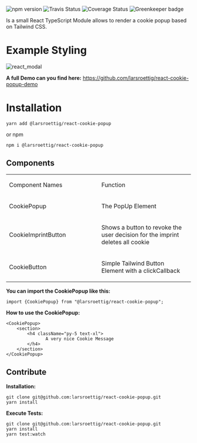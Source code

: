 ![npm
version](https://badge.fury.io/js/%40larsroettig%2Freact-cookie-popup.svg)
![Travis
Status](https://travis-ci.org/larsroettig/react-cookie-popup.svg?branch=master)
![Coverage
Status](https://coveralls.io/repos/github/larsroettig/react-cookie-popup/badge.svg?branch=master)
![Greenkeeper
badge](https://badges.greenkeeper.io/larsroettig/react-cookie-popup.svg)

Is a small React TypeScript Module allows to render a cookie popup based
on Tailwind CSS.

Example Styling
===============

![react\_modal](https://raw.githubusercontent.com/larsroettig/react-cookie-popup/master/doc/react_modal.png)

**A full Demo can you find here:**
<https://github.com/larsroettig/react-cookie-popup-demo>

Installation
============

    yarn add @larsroettig/react-cookie-popup

or npm

    npm i @larsroettig/react-cookie-popup

Components
----------

<table>
<colgroup>
<col style="width: 50%" />
<col style="width: 50%" />
</colgroup>
<tbody>
<tr class="odd">
<td><p>Component Names</p></td>
<td><p>Function</p></td>
</tr>
<tr class="even">
<td><p>CookiePopup</p></td>
<td><p>The PopUp Element</p></td>
</tr>
<tr class="odd">
<td><p>CookieImprintButton</p></td>
<td><p>Shows a button to revoke the user decision for the imprint deletes all cookie</p></td>
</tr>
<tr class="even">
<td><p>CookieButton</p></td>
<td><p>Simple Tailwind Button Element with a clickCallback</p></td>
</tr>
</tbody>
</table>

**You can import the CookiePopup like this:**

    import {CookiePopup} from "@larsroettig/react-cookie-popup";

**How to use the CookiePopup:**

    <CookiePopup>
        <section>
            <h4 className="py-5 text-xl">
                   A very nice Cookie Message
            </h4>
        </section>
    </CookiePopup>

Contribute
----------

**Installation:**

    git clone git@github.com:larsroettig/react-cookie-popup.git
    yarn install

**Execute Tests:**

    git clone git@github.com:larsroettig/react-cookie-popup.git
    yarn install
    yarn test:watch
